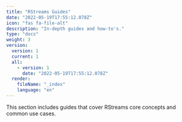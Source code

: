 ```yaml
---
title: "RStreams Guides"
date: "2022-05-19T17:55:12.078Z"
icon: "fas fa-file-alt"
description: "In-depth guides and how-to's."
type: "docs"
weight: 3
version:
  version: 1
  current: 1
  all:
    - version: 1
      date: "2022-05-19T17:55:12.078Z"
  render:
    fileName: "_index"
    language: "en"
---
```


This section includes guides that cover RStreams core concepts and common use cases.